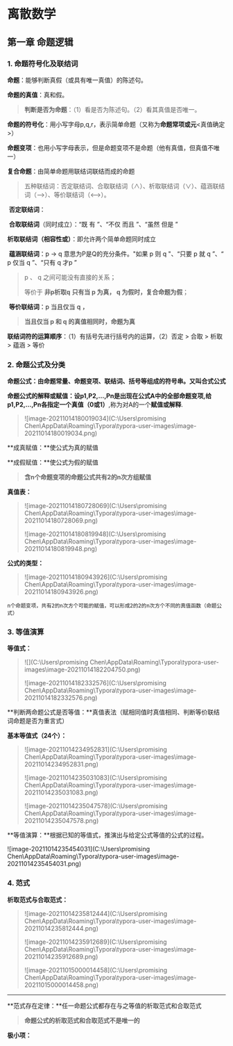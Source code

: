 # 离散数学

## 第一章	命题逻辑

### 1.	命题符号化及联结词

**命题**：能够判断真假（或具有唯一真值）的陈述句。

**命题的真值**：真和假。

> **判断是否为命题**：（1）看是否为陈述句。（2）看其真值是否唯一。

**命题的符号化**：用小写字母p,q,r，表示简单命题（又称为**命题常项或元**<真值确定>）

**命题变项**：也用小写字母表示，但是命题变项不是命题（他有真值，但真值不唯一）

**复合命题**：由简单命题用联结词联结而成的命题

> 五种联结词：否定联结词、合取联结词（∧）、析取联结词（∨）、蕴涵联结词（——>）、等价联结词（<——>）。

​		**否定联结词**：

​		**合取联结词**（同时成立）：“既  有  ”、“不仅  而且  ”、“虽然  但是  ”

​		**析取联结词（相容性或）**：即允许两个简单命题同时成立

​		**蕴涵联结词**：p -> q	意思为P是Q的充分条件。"如果 p 则 q "、“只要 p 就 q ”、“ p 仅当 q ”、“只有 q 才p ”

> p 、 q 之间可能没有直接的关系；
>
> 等价于   **非p析取q**  **只有当 p 为真， q 为假时，复合命题为假**；

​		**等价联结词**：p 当且仅当 q ，

> **当且仅当 p 和 q 的真值相同时，命题为真**

**联结词符的运算顺序**：（1）有括号先进行括号内的运算，（2）否定 > 合取 > 析取 > 蕴涵 > 等价

### 2.	命题公式及分类

**命题公式：**由命题常量、命题变项、联结词、括号等组成的符号串。又叫**合式公式**

**命题公式的解释或赋值：**设p1,P2,…,Pn是出现在公式A中的全部命题变项,给p1,P2,…,Pn**各指定一个真值（0或1）**,称为对A的一个**赋值或解释**.

> ![image-20211014180019034](C:\Users\promising Chen\AppData\Roaming\Typora\typora-user-images\image-20211014180019034.png)

**成真赋值：**使公式为真的赋值

**成假赋值：**使公式为假的赋值

> **含n个命题变项的命题公式共有2的n次方组赋值**

**真值表：**

> ![image-20211014180728069](C:\Users\promising Chen\AppData\Roaming\Typora\typora-user-images\image-20211014180728069.png)
>
> ![image-20211014180819948](C:\Users\promising Chen\AppData\Roaming\Typora\typora-user-images\image-20211014180819948.png)

**公式的类型：**

> ![image-20211014180943926](C:\Users\promising Chen\AppData\Roaming\Typora\typora-user-images\image-20211014180943926.png)

```
n个命题变项，共有2的n次方个可能的赋值，可以形成2的2的n次方个不同的真值函数（命题公式）
```

### 3.	等值演算

**等值式：**

> ![](C:\Users\promising Chen\AppData\Roaming\Typora\typora-user-images\image-20211014182204750.png)
>
>  
>
> ![image-20211014182332576](C:\Users\promising Chen\AppData\Roaming\Typora\typora-user-images\image-20211014182332576.png)

**判断两命题公式是否等值：**真值表法（赋相同值时真值相同、判断等价联结词命题是否为重言式）

**基本等值式（24个）：**

> ![image-20211014234952831](C:\Users\promising Chen\AppData\Roaming\Typora\typora-user-images\image-20211014234952831.png)
>
>  ![image-20211014235031083](C:\Users\promising Chen\AppData\Roaming\Typora\typora-user-images\image-20211014235031083.png)
>
> ![image-20211014235047578](C:\Users\promising Chen\AppData\Roaming\Typora\typora-user-images\image-20211014235047578.png)

**等值演算：**根据已知的等值式，推演出与给定公式等值的公式的过程。

![image-20211014235454031](C:\Users\promising Chen\AppData\Roaming\Typora\typora-user-images\image-20211014235454031.png)

### 4.	范式

**析取范式与合取范式：**

> ![image-20211014235812444](C:\Users\promising Chen\AppData\Roaming\Typora\typora-user-images\image-20211014235812444.png)
>
> ![image-20211014235912689](C:\Users\promising Chen\AppData\Roaming\Typora\typora-user-images\image-20211014235912689.png)
>
> ![image-20211015000014458](C:\Users\promising Chen\AppData\Roaming\Typora\typora-user-images\image-20211015000014458.png)

****

**范式存在定律：**任一命题公式都存在与之等值的析取范式和合取范式

> **命题公式的析取范式和合取范式不是唯一的**

**极小项：**

